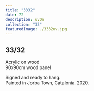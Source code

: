 ```yaml
---
title: "3332"
date: 72
description: uvOn
collection: "33"
featuredImage: ./3332uv.jpg
---
```


## 33/32

Acrylic on wood<br/>
90x90cm wood panel

Signed and ready to hang.<br/>
Painted in Jorba Town, Catalonia. 2020.